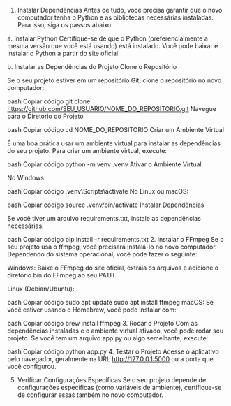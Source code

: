1. Instalar Dependências
Antes de tudo, você precisa garantir que o novo computador tenha o Python e as bibliotecas necessárias instaladas. Para isso, siga os passos abaixo:

a. Instalar Python
Certifique-se de que o Python (preferencialmente a mesma versão que você está usando) está instalado. Você pode baixar e instalar o Python a partir do site oficial.

b. Instalar as Dependências do Projeto
Clone o Repositório

Se o seu projeto estiver em um repositório Git, clone o repositório no novo computador:

bash
Copiar código
git clone https://github.com/SEU_USUARIO/NOME_DO_REPOSITORIO.git
Navegue para o Diretório do Projeto

bash
Copiar código
cd NOME_DO_REPOSITORIO
Criar um Ambiente Virtual

É uma boa prática usar um ambiente virtual para instalar as dependências do seu projeto. Para criar um ambiente virtual, execute:

bash
Copiar código
python -m venv .venv
Ativar o Ambiente Virtual

No Windows:

bash
Copiar código
.venv\Scripts\activate
No Linux ou macOS:

bash
Copiar código
source .venv/bin/activate
Instalar Dependências

Se você tiver um arquivo requirements.txt, instale as dependências necessárias:

bash
Copiar código
pip install -r requirements.txt
2. Instalar o FFmpeg
Se o seu projeto usa o ffmpeg, você precisará instalá-lo no novo computador. Dependendo do sistema operacional, você pode fazer o seguinte:

Windows: Baixe o FFmpeg do site oficial, extraia os arquivos e adicione o diretório bin do FFmpeg ao seu PATH.

Linux (Debian/Ubuntu):

bash
Copiar código
sudo apt update
sudo apt install ffmpeg
macOS: Se você estiver usando o Homebrew, você pode instalar com:

bash
Copiar código
brew install ffmpeg
3. Rodar o Projeto
Com as dependências instaladas e o ambiente virtual ativado, você pode rodar seu projeto. Se você tem um arquivo app.py ou algo semelhante, execute:

bash
Copiar código
python app.py
4. Testar o Projeto
Acesse o aplicativo pelo navegador, geralmente na URL http://127.0.0.1:5000 ou a porta que você configurou.

5. Verificar Configurações Específicas
Se o seu projeto depende de configurações específicas (como variáveis de ambiente), certifique-se de configurar essas também no novo computador.
